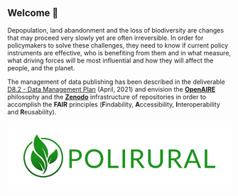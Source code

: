 ## Welcome 👋

Depopulation, land abandonment and the loss of biodiversity are changes that may proceed very slowly yet are often irreversible.
In order for policymakers to solve these challenges, they need to know if current policy instruments are effective, who is benefiting from them and in what measure, what driving forces will be most influential and how they will affect the people, and the planet.

The management of data publishing has been described in the deliverable [D8.2 - Data Management Plan](https://polirural.eu/wp-content/uploads/2021/11/D8.2..pdf) (April, 2021) and envision the [**OpenAIRE**](https://www.openaire.eu/) philosophy and the [**Zenodo**](https://zenodo.org/) infrastructure of repositories in order to accomplish the **FAIR** principles (**F**indability, **A**ccessibility, **I**nteroperability and **R**eusability).

![Polirural](/profile/logo_polirural.png)
